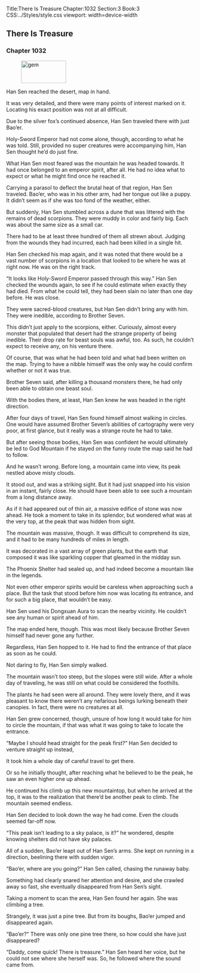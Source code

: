 Title:There Is Treasure 
Chapter:1032 
Section:3 
Book:3 
CSS:../Styles/style.css 
viewport: width=device-width
  
## There Is Treasure
### Chapter 1032
  
<figure>
	<img src="../Images/gem.gif" alt="gem" id="gem" width="120" height="60" />
</figure>
  

  
Han Sen reached the desert, map in hand.

It was very detailed, and there were many points of interest marked on it. Locating his exact position was not at all difficult.

Due to the silver fox’s continued absence, Han Sen traveled there with just Bao’er.

Holy-Sword Emperor had not come alone, though, according to what he was told. Still, provided no super creatures were accompanying him, Han Sen thought he’d do just fine.

What Han Sen most feared was the mountain he was headed towards. It had once belonged to an emperor spirit, after all. He had no idea what to expect or what he might find once he reached it.

Carrying a parasol to deflect the brutal heat of that region, Han Sen traveled. Bao’er, who was in his other arm, had her tongue out like a puppy. It didn’t seem as if she was too fond of the weather, either.

But suddenly, Han Sen stumbled across a dune that was littered with the remains of dead scorpions. They were muddy in color and fairly big. Each was about the same size as a small car.

There had to be at least three hundred of them all strewn about. Judging from the wounds they had incurred, each had been killed in a single hit.

Han Sen checked his map again, and it was noted that there would be a vast number of scorpions in a location that looked to be where he was at right now. He was on the right track.

“It looks like Holy-Sword Emperor passed through this way.” Han Sen checked the wounds again, to see if he could estimate when exactly they had died. From what he could tell, they had been slain no later than one day before. He was close.

They were sacred-blood creatures, but Han Sen didn’t bring any with him. They were inedible, according to Brother Seven.

This didn’t just apply to the scorpions, either. Curiously, almost every monster that populated that desert had the strange property of being inedible. Their drop rate for beast souls was awful, too. As such, he couldn’t expect to receive any, on his venture there.

Of course, that was what he had been told and what had been written on the map. Trying to have a nibble himself was the only way he could confirm whether or not it was true.

Brother Seven said, after killing a thousand monsters there, he had only been able to obtain one beast soul.

With the bodies there, at least, Han Sen knew he was headed in the right direction.

After four days of travel, Han Sen found himself almost walking in circles. One would have assumed Brother Seven’s abilities of cartography were very poor, at first glance, but it really was a strange route he had to take.

But after seeing those bodies, Han Sen was confident he would ultimately be led to God Mountain if he stayed on the funny route the map said he had to follow.

And he wasn’t wrong. Before long, a mountain came into view, its peak nestled above misty clouds.

It stood out, and was a striking sight. But it had just snapped into his vision in an instant, fairly close. He should have been able to see such a mountain from a long distance away.

As if it had appeared out of thin air, a massive edifice of stone was now ahead. He took a moment to take in its splendor, but wondered what was at the very top, at the peak that was hidden from sight.

The mountain was massive, though. It was difficult to comprehend its size, and it had to be many hundreds of miles in length.

It was decorated in a vast array of green plants, but the earth that composed it was like sparkling copper that gleamed in the midday sun.

The Phoenix Shelter had sealed up, and had indeed become a mountain like in the legends.

Not even other emperor spirits would be careless when approaching such a place. But the task that stood before him now was locating its entrance, and for such a big place, that wouldn’t be easy.

Han Sen used his Dongxuan Aura to scan the nearby vicinity. He couldn’t see any human or spirit ahead of him.

The map ended here, though. This was most likely because Brother Seven himself had never gone any further.

Regardless, Han Sen hopped to it. He had to find the entrance of that place as soon as he could.

Not daring to fly, Han Sen simply walked.

The mountain wasn’t too steep, but the slopes were still wide. After a whole day of traveling, he was still on what could be considered the foothills.

The plants he had seen were all around. They were lovely there, and it was pleasant to know there weren’t any nefarious beings lurking beneath their canopies. In fact, there were no creatures at all.

Han Sen grew concerned, though, unsure of how long it would take for him to circle the mountain, if that was what it was going to take to locate the entrance.

“Maybe I should head straight for the peak first?” Han Sen decided to venture straight up instead,

It took him a whole day of careful travel to get there.

Or so he initially thought, after reaching what he believed to be the peak, he saw an even higher one up ahead.

He continued his climb up this new mountaintop, but when he arrived at the top, it was to the realization that there’d be another peak to climb. The mountain seemed endless.

Han Sen decided to look down the way he had come. Even the clouds seemed far-off now.

“This peak isn’t leading to a sky palace, is it?” he wondered, despite knowing shelters did not have sky palaces.

All of a sudden, Bao’er leapt out of Han Sen’s arms. She kept on running in a direction, beelining there with sudden vigor.

“Bao’er, where are you going?” Han Sen called, chasing the runaway baby.

Something had clearly snared her attention and desire, and she crawled away so fast, she eventually disappeared from Han Sen’s sight.

Taking a moment to scan the area, Han Sen found her again. She was climbing a tree.

Strangely, it was just a pine tree. But from its boughs, Bao’er jumped and disappeared again.

“Bao’er?” There was only one pine tree there, so how could she have just disappeared?

“Daddy, come quick! There is treasure.” Han Sen heard her voice, but he could not see where she herself was. So, he followed where the sound came from.